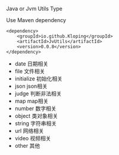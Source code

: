 Java or Jvm Utils Type

Use Maven dependency

    <dependency>
        <groupId>io.github.Kloping</groupId>
        <artifactId>JvUtils</artifactId>
        <version>0.0.8</version>
    </dependency>

- date 日期相关
- file 文件相关
- initialize 初始化相关
- json json相关
- judge 判断非法相关
- map map相关
- number 数字相关
- object 类对象相关
- string 字符串相关
- url 网络相关
- video 视频相关
- other 其他